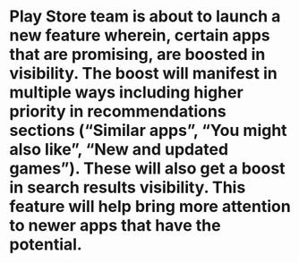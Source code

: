 # Play Store team is about to launch a new feature wherein, certain apps that are promising, are boosted in visibility. The boost will manifest in multiple ways including higher priority in recommendations sections (“Similar apps”, “You might also like”, “New and updated games”). These will also get a boost in search results visibility.  This feature will help bring more attention to newer apps that have the potential.
